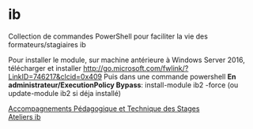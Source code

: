 # ib
Collection de commandes PowerShell pour faciliter la vie des formateurs/stagiaires ib

Pour installer le module, sur machine antérieure à Windows Server 2016, télécharger et installer http://go.microsoft.com/fwlink/?LinkID=746217&clcid=0x409
Puis dans une commande powershell **En administrateur/ExecutionPolicy Bypass**:
install-module ib2 -force
(ou update-module ib2 si déja installé)

[Accompagnements Pédagogique et Technique des Stages](https://renaudwangler.github.io/ib-apts/)  
[Ateliers ib](https://renaudwangler.github.io/ib-labs/)
